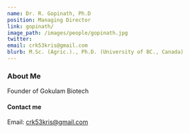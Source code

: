 ```yaml
---
name: Dr. R. Gopinath, Ph.D
position: Managing Director
link: gopinath/
image_path: /images/people/gopinath.jpg
twitter:
email: crk53kris@gmail.com
blurb: M.Sc. (Agric.)., Ph.D. (University of BC., Canada)
---
```

### About Me
Founder of Gokulam Biotech

#### Contact me
Email: <a href="mailto:crk53kris@gmail.com">crk53kris@gmail.com</a>
